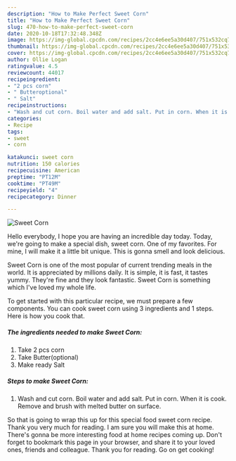 ```yaml
---
description: "How to Make Perfect Sweet Corn"
title: "How to Make Perfect Sweet Corn"
slug: 470-how-to-make-perfect-sweet-corn
date: 2020-10-18T17:32:48.348Z
image: https://img-global.cpcdn.com/recipes/2cc4e6ee5a30d407/751x532cq70/sweet-corn-recipe-main-photo.jpg
thumbnail: https://img-global.cpcdn.com/recipes/2cc4e6ee5a30d407/751x532cq70/sweet-corn-recipe-main-photo.jpg
cover: https://img-global.cpcdn.com/recipes/2cc4e6ee5a30d407/751x532cq70/sweet-corn-recipe-main-photo.jpg
author: Ollie Logan
ratingvalue: 4.5
reviewcount: 44017
recipeingredient:
- "2 pcs corn"
- " Butteroptional"
- " Salt"
recipeinstructions:
- "Wash and cut corn. Boil water and add salt. Put in corn. When it is cook. Remove and brush with melted butter on surface."
categories:
- Recipe
tags:
- sweet
- corn

katakunci: sweet corn 
nutrition: 150 calories
recipecuisine: American
preptime: "PT12M"
cooktime: "PT49M"
recipeyield: "4"
recipecategory: Dinner

---
```



![Sweet Corn](https://img-global.cpcdn.com/recipes/2cc4e6ee5a30d407/751x532cq70/sweet-corn-recipe-main-photo.jpg)

Hello everybody, I hope you are having an incredible day today. Today, we're going to make a special dish, sweet corn. One of my favorites. For mine, I will make it a little bit unique. This is gonna smell and look delicious.

Sweet Corn is one of the most popular of current trending meals in the world. It is appreciated by millions daily. It is simple, it is fast, it tastes yummy. They're fine and they look fantastic. Sweet Corn is something which I've loved my whole life.




To get started with this particular recipe, we must prepare a few components. You can cook sweet corn using 3 ingredients and 1 steps. Here is how you cook that.

<!--inarticleads1-->

##### The ingredients needed to make Sweet Corn:

1. Take 2 pcs corn
1. Take  Butter(optional)
1. Make ready  Salt




<!--inarticleads2-->

##### Steps to make Sweet Corn:

1. Wash and cut corn. Boil water and add salt. Put in corn. When it is cook. Remove and brush with melted butter on surface.




So that is going to wrap this up for this special food sweet corn recipe. Thank you very much for reading. I am sure you will make this at home. There's gonna be more interesting food at home recipes coming up. Don't forget to bookmark this page in your browser, and share it to your loved ones, friends and colleague. Thank you for reading. Go on get cooking!
